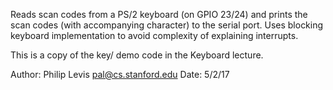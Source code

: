 Reads scan codes from a PS/2 keyboard (on GPIO 23/24)
and prints the scan codes (with accompanying character)
to the serial port. Uses blocking keyboard implementation
to avoid complexity of explaining interrupts.

This is a copy of the key/ demo code in the Keyboard
lecture.

Author: Philip Levis <pal@cs.stanford.edu>
Date: 5/2/17


